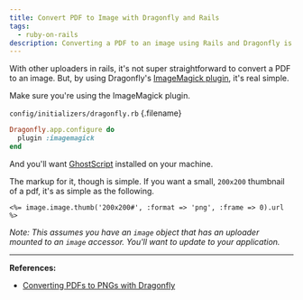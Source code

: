```yaml
---
title: Convert PDF to Image with Dragonfly and Rails
tags:
  - ruby-on-rails
description: Converting a PDF to an image using Rails and Dragonfly is actually quite simple. Check it out.
---
```


With other uploaders in rails, it's not super straightforward to convert a PDF to an image. But, by using Dragonfly's [ImageMagick plugin](http://markevans.github.io/dragonfly/imagemagick), it's real simple.

Make sure you're using the ImageMagick plugin.

`config/initializers/dragonfly.rb` {.filename}

```ruby
Dragonfly.app.configure do
  plugin :imagemagick
end
```

And you'll want [GhostScript](http://www.ghostscript.com) installed on your machine.

The markup for it, though is simple. If you want a small, `200x200` thumbnail of a pdf, it's as simple as the following.

```erb
<%= image.image.thumb('200x200#', :format => 'png', :frame => 0).url %>
```

_Note: This assumes you have an `image` object that has an uploader mounted to an `image` accessor. You'll want to update to your application._

---

**References:**

- [Converting PDFs to PNGs with Dragonfly](http://stackoverflow.com/a/24576788/2241124)
